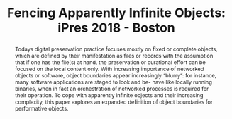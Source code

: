 ---
abstract: 'Todays digital preservation practice focuses mostly on fixed or complete
  objects, which are defined by their manifestation as files or records with the assumption
  that if one has the file(s) at hand, the preservation or curational effort can be
  focused on the local content only. With increasing importance of networked objects
  or software, object boundaries appear increasingly “blurry”: for instance, many
  software applications are staged to look and be- have like locally running binaries,
  when in fact an orchestration of networked processes is required for their operation.
  To cope with apparently infinite objects and their increasing complexity, this paper
  explores an expanded definition of object boundaries for performative objects.'
creators:
- Espenschied, Dragan
- Rechert, Klaus
date: null
document_url: https://services.phaidra.univie.ac.at/api/object/o:923620/download
grand_parent: iPRES
institutions: []
keywords:
- boston
landing_page_url: https://phaidra.univie.ac.at/o:923620
language: eng
layout: publication
license: CC BY 4.0 International
notes_url: null
parent: iPRES 2018
presentation_url: null
size: 379434
source_name: iPRES
title: 'Fencing Apparently Infinite Objects: iPres 2018 - Boston'
type: paper
year: 2018
---